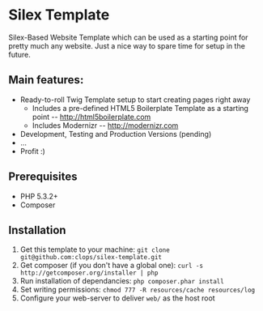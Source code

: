 Silex Template
==============

Silex-Based Website Template which can be used as a starting point for pretty much any website. Just a nice way to spare time for setup in the future.

## Main features: ##

  * Ready-to-roll Twig Template setup to start creating pages right away
    * Includes a pre-defined HTML5 Boilerplate Template as a starting point -- http://html5boilerplate.com
    * Includes Modernizr -- http://modernizr.com
  * Development, Testing and Production Versions (pending)
  * ...
  * Profit :)


## Prerequisites ##

  * PHP 5.3.2+
  * Composer

## Installation ##

  1. Get this template to your machine:
     ```git clone git@github.com:clops/silex-template.git```
  2. Get composer (if you don't have a global one):
     ```curl -s http://getcomposer.org/installer | php```
  3. Run installation of dependancies:
     ```php composer.phar install```
  4. Set writing permissions:
     ```chmod 777 -R resources/cache resources/log```
  5. Configure your web-server to deliver ```web/``` as the host root
